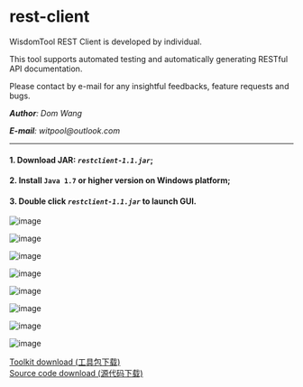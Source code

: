 # rest-client
WisdomTool REST Client is developed by individual.  

This tool supports automated testing and automatically generating RESTful API documentation. 

Please contact by e-mail for any insightful feedbacks, feature requests and bugs.  

_**Author**: Dom Wang_ 

_**E-mail**: witpool@outlook.com_

---------------------------------------------------------------------------------------------------------------------

#### 1. Download JAR: *`restclient-1.1.jar`*;

#### 2. Install `Java 1.7` or higher version on Windows platform;

#### 3. Double click *`restclient-1.1.jar`* to launch GUI.

![image](https://github.com/wisdomtool/rest-client/blob/master/images/Image_1.png)

![image](https://github.com/wisdomtool/rest-client/blob/master/images/Image_2.png)

![image](https://github.com/wisdomtool/rest-client/blob/master/images/Image_3.png)

![image](https://github.com/wisdomtool/rest-client/blob/master/images/Image_4.png)

![image](https://github.com/wisdomtool/rest-client/blob/master/images/Image_5.png)

![image](https://github.com/wisdomtool/rest-client/blob/master/images/Image_6.png)

![image](https://github.com/wisdomtool/rest-client/blob/master/images/Image_7.png)

![image](https://github.com/wisdomtool/rest-client/blob/master/images/Image_8.png)

[Toolkit download     (工具包下载)](https://github.com/wisdomtool/rest-client/blob/master/restclient-1.1.jar)<br/>
[Source code download (源代码下载)](https://github.com/wisdomtool/rest-client/blob/master/WisdomTool-RESTClient-V1.1.zip)
